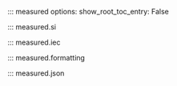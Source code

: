 ::: measured
    options:
        show_root_toc_entry: False

::: measured.si

::: measured.iec

::: measured.formatting

::: measured.json

